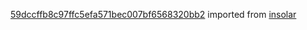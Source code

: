 [59dccffb8c97ffc5efa571bec007bf6568320bb2](https://github.com/insolar/insolar/commit/59dccffb8c97ffc5efa571bec007bf6568320bb2) imported from [insolar](https://github.com/insolar/insolar)
